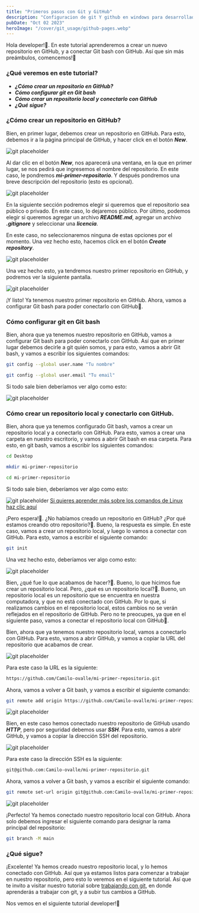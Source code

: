 ```yaml
---
title: "Primeros pasos con Git y GitHub"
description: "Configuracion de git Y github en windows para desarrolladores"
pubDate: "Oct 02 2023"
heroImage: "/cover/git_usage/github-pages.webp"
---
```


Hola developer!👋. En este tutorial aprenderemos a crear un nuevo repositorio en GitHub, y a conectar Git bash con GitHub. Así que sin más preámbulos, comencemos!🚀

### ¿Qué veremos en este tutorial?

- **_¿Cómo crear un repositorio en GitHub?_**
- **_Cómo configurar git en Git bash_**
- **_Cómo crear un repositorio local y conectarlo con GitHub_**
- **_¿Qué sigue?_**

### ¿Cómo crear un repositorio en GitHub?

Bien, en primer lugar, debemos crear un repositorio en GitHub. Para esto, debemos ir a la página principal de GitHub, y hacer click en el botón **_New_**.

![git placeholder](/cover/git_usage/new-repo.webp)

Al dar clic en el botón **_New_**, nos aparecerá una ventana, en la que en primer lugar, se nos pedirá que ingresemos el nombre del repositorio. En este caso, le pondremos **_mi-primer-repositorio_**. Y después pondremos una breve descripción del repositorio (esto es opcional).

![git placeholder](/cover/git_usage/new-repo-name.webp)

En la siguiente sección podremos elegir si queremos que el repositorio sea público o privado. En este caso, lo dejaremos público. Por último, podemos elegir si queremos agregar un archivo **_README.md_**, agregar un archivo **_.gitignore_** y seleccionar una **_licencia_**.

En este caso, no seleccionaremos ninguna de estas opciones por el momento. Una vez hecho esto, hacemos click en el botón **_Create repository_**.

![git placeholder](/cover/git_usage/new-repo-public.webp)

Una vez hecho esto, ya tendremos nuestro primer repositorio en GitHub, y podremos ver la siguiente pantalla.

![git placeholder](/cover/git_usage/new-repo-created.webp)

¡Y listo! Ya tenemos nuestro primer repositorio en GitHub. Ahora, vamos a configurar Git bash para poder conectarlo con GitHub🚀.

### Cómo configurar git en Git bash

Bien, ahora que ya tenemos nuestro repositorio en GitHub, vamos a configurar Git bash para poder conectarlo con GitHub. Así que en primer lugar debemos decirle a git quién somos, y para esto, vamos a abrir Git bash, y vamos a escribir los siguientes comandos:

```bash
git config --global user.name "Tu nombre"

git config --global user.email "Tu email"
```

Si todo sale bien deberíamos ver algo como esto:

![git placeholder](/cover/git_usage/git-config1.webp)

### Cómo crear un repositorio local y conectarlo con GitHub.

Bien, ahora que ya tenemos configurado Git bash, vamos a crear un repositorio local y a conectarlo con GitHub. Para esto, vamos a crear una carpeta en nuestro escritorio, y vamos a abrir Git bash en esa carpeta. Para esto, en git bash, vamos a escribir los siguientes comandos:

```bash
cd Desktop

mkdir mi-primer-repositorio

cd mi-primer-repositorio
```

Si todo sale bien, deberíamos ver algo como esto:

![git placeholder](/cover/git_usage/git-config2.webp)
[Si quieres aprender más sobre los comandos de Linux haz clic aquí](/)

¡Pero espera!🤔. ¿No habíamos creado un repositorio en GitHub? ¿Por qué estamos creando otro repositorio?🤔. Bueno, la respuesta es simple. En este caso, vamos a crear un repositorio local, y luego lo vamos a conectar con GitHub. Para esto, vamos a escribir el siguiente comando:

```bash
git init
```

Una vez hecho esto, deberíamos ver algo como esto:

![git placeholder](/cover/git_usage/git-init.webp)

Bien, ¿qué fue lo que acabamos de hacer?🤔. Bueno, lo que hicimos fue crear un repositorio local. Pero, ¿qué es un repositorio local?🤔. Bueno, un repositorio local es un repositorio que se encuentra en nuestra computadora, y que no está conectado con GitHub. Por lo que, si realizamos cambios en el repositorio local, estos cambios no se verán reflejados en el repositorio de GitHub. Pero no te preocupes, ya que en el siguiente paso, vamos a conectar el repositorio local con GitHub🚀.

Bien, ahora que ya tenemos nuestro repositorio local, vamos a conectarlo con GitHub. Para esto, vamos a abrir GitHub, y vamos a copiar la URL del repositorio que acabamos de crear.

![git placeholder](/cover/git_usage/github-link.webp)

Para este caso la URL es la siguiente:

```bash
https://github.com/Camilo-ovalle/mi-primer-repositorio.git
```

Ahora, vamos a volver a Git bash, y vamos a escribir el siguiente comando:

```bash
git remote add origin https://github.com/Camilo-ovalle/mi-primer-repositorio.git
```

![git placeholder](/cover/git_usage/git-remote.webp)

Bien, en este caso hemos conectado nuestro repositorio de GitHub usando **_HTTP_**, pero por seguridad debemos usar **_SSH_**. Para esto, vamos a abrir GitHub, y vamos a copiar la dirección SSH del repositorio.

![git placeholder](/cover/git_usage/github-ssh.webp)

Para este caso la dirección SSH es la siguiente:

```bash
git@github.com:Camilo-ovalle/mi-primer-repositorio.git
```

Ahora, vamos a volver a Git bash, y vamos a escribir el siguiente comando:

```bash
git remote set-url origin git@github.com:Camilo-ovalle/mi-primer-repositorio.git
```

![git placeholder](/cover/git_usage/git-remote-ssh.webp)

¡Perfecto! Ya hemos conectado nuestro repositorio local con GitHub. Ahora solo debemos ingresar el siguiente comando para designar la rama principal del repositorio:

```bash
git branch -M main
```

### ¿Qué sigue?

¡Excelente! Ya hemos creado nuestro repositorio local, y lo hemos conectado con GitHub. Así que ya estamos listos para comenzar a trabajar en nuestro repositorio, pero esto lo veremos en el siguiente tutorial. Así que te invito a visitar nuestro tutorial sobre [trabajando con git](/tutorials/git-flow/), en donde aprenderás a trabajar con git, y a subir tus cambios a GitHub.

Nos vemos en el siguiente tutorial developer!🚀
